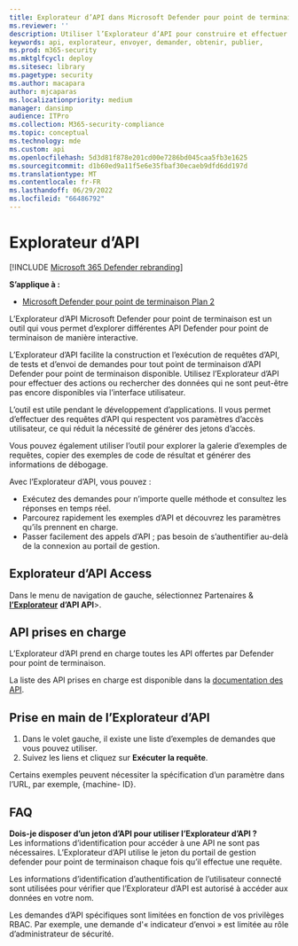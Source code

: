 ```yaml
---
title: Explorateur d’API dans Microsoft Defender pour point de terminaison
ms.reviewer: ''
description: Utiliser l’Explorateur d’API pour construire et effectuer des requêtes d’API, tester et envoyer des demandes pour n’importe quelle API disponible
keywords: api, explorateur, envoyer, demander, obtenir, publier,
ms.prod: m365-security
ms.mktglfcycl: deploy
ms.sitesec: library
ms.pagetype: security
ms.author: macapara
author: mjcaparas
ms.localizationpriority: medium
manager: dansimp
audience: ITPro
ms.collection: M365-security-compliance
ms.topic: conceptual
ms.technology: mde
ms.custom: api
ms.openlocfilehash: 5d3d81f878e201cd00e7286bd045caa5fb3e1625
ms.sourcegitcommit: d1b60ed9a11f5e6e35fbaf30ecaeb9dfd6dd197d
ms.translationtype: MT
ms.contentlocale: fr-FR
ms.lasthandoff: 06/29/2022
ms.locfileid: "66486792"
---
```

# <a name="api-explorer"></a>Explorateur d’API

[!INCLUDE [Microsoft 365 Defender rebranding](../../includes/microsoft-defender.md)]

**S’applique à :**
- [Microsoft Defender pour point de terminaison Plan 2](https://go.microsoft.com/fwlink/p/?linkid=2154037)

L’Explorateur d’API Microsoft Defender pour point de terminaison est un outil qui vous permet d’explorer différentes API Defender pour point de terminaison de manière interactive.

L’Explorateur d’API facilite la construction et l’exécution de requêtes d’API, de tests et d’envoi de demandes pour tout point de terminaison d’API Defender pour point de terminaison disponible. Utilisez l’Explorateur d’API pour effectuer des actions ou rechercher des données qui ne sont peut-être pas encore disponibles via l’interface utilisateur.

L’outil est utile pendant le développement d’applications. Il vous permet d’effectuer des requêtes d’API qui respectent vos paramètres d’accès utilisateur, ce qui réduit la nécessité de générer des jetons d’accès.

Vous pouvez également utiliser l’outil pour explorer la galerie d’exemples de requêtes, copier des exemples de code de résultat et générer des informations de débogage.

Avec l’Explorateur d’API, vous pouvez :

- Exécutez des demandes pour n’importe quelle méthode et consultez les réponses en temps réel.
- Parcourez rapidement les exemples d’API et découvrez les paramètres qu’ils prennent en charge.
- Passer facilement des appels d’API ; pas besoin de s’authentifier au-delà de la connexion au portail de gestion.

## <a name="access-api-explorer"></a>Explorateur d’API Access

Dans le menu de navigation de gauche, sélectionnez Partenaires & **[l’Explorateur](https://security.microsoft.com/interoperability/api-explorer)** **d’API API**\>.

## <a name="supported-apis"></a>API prises en charge

L’Explorateur d’API prend en charge toutes les API offertes par Defender pour point de terminaison.

La liste des API prises en charge est disponible dans la [documentation des API](apis-intro.md).

## <a name="get-started-with-the-api-explorer"></a>Prise en main de l’Explorateur d’API

1. Dans le volet gauche, il existe une liste d’exemples de demandes que vous pouvez utiliser.
2. Suivez les liens et cliquez sur **Exécuter la requête**.

Certains exemples peuvent nécessiter la spécification d’un paramètre dans l’URL, par exemple, {machine- ID}.

## <a name="faq"></a>FAQ

**Dois-je disposer d’un jeton d’API pour utiliser l’Explorateur d’API ?** <br>
Les informations d’identification pour accéder à une API ne sont pas nécessaires. L’Explorateur d’API utilise le jeton du portail de gestion defender pour point de terminaison chaque fois qu’il effectue une requête.

Les informations d’identification d’authentification de l’utilisateur connecté sont utilisées pour vérifier que l’Explorateur d’API est autorisé à accéder aux données en votre nom.

Les demandes d’API spécifiques sont limitées en fonction de vos privilèges RBAC. Par exemple, une demande d'« indicateur d’envoi » est limitée au rôle d’administrateur de sécurité.
